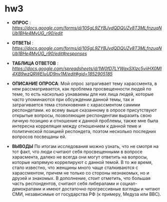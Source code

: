 # hw3
- **ОПРОС** : *https://docs.google.com/forms/d/10SgL9ZYBJvdQDQUZv8T3MLfnzuqNUb1BHe4MvUG_r90/edit*

- **ОТВЕТЫ** : *https://docs.google.com/forms/d/10SgL9ZYBJvdQDQUZv8T3MLfnzuqNUb1BHe4MvUG_r90/edit#responses*

- **ТАБЛИЦА ОТВЕТОВ** : *https://docs.google.com/spreadsheets/d/1W0fD7LYWaxSXlzc5viiHX0MI4XB9wzQRWEIuUD9nv1M/edit#gid=1852905185*

- **ОПИСАНИЕ ОПРОСА**: Мой опрос затрагивает тему харассмента, в нем рассматривается, как проблема просвещенности людей по теме, то есть насколько узнаваемы для них лица людей, которые часто упоминаются при обсуждении данной темы, так и затрагивается тема столкновения с харассментом самими респондетами. ко всему выше сказанному в опросе присутствуют открытые вопросы, позволяющие респондентам выразить свою личную позицию и отношение к данной проблемы, также мне была интересна корреляция между отношением к данной теме и политической позицией респондета, поэтом несколько последних вопросов посвещаны ей.
- **ВЫВОДЫ** По итогам исследования можно узнать, что не смотря на тот факт, что люди считают себя просвещенными в вопросе харасмента, далеко не всегда они могут ответить на вопросы, которые напрямую коррелируют с данной темой. В то же время, стало известно, что женщины много чаще сталкиваются с харассментом, причем не только со стороны незнакомых, но и друзей и знакомых. В дополнение, стоит отметить, что большая часть респондентов, считают себя либералами и социал-демократами и имеют достаточно прогрессивные взгляды и читают СМИ, независимые от государства РФ (к примеру, Медуза или BBC).
